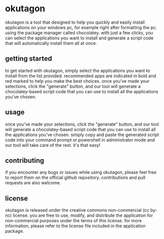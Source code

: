 # okutagon

okutagon is a tool that designed to help you quickly and easily install applications on your windows pc, for example right after formatting the pc. using the package manager called chocolatey. with just a few clicks, you can select the applications you want to install and generate a script code that will automatically install them all at once.

## getting started

to get started with okutagon, simply select the applications you want to install from the list provided. recommended apps are indicated in bold and red marked to help you make the best choices. once you've made your selections, click the "generate" button, and our tool will generate a chocolatey-based script code that you can use to install all the applications you've chosen.

## usage

once you've made your selections, click the "generate" button, and our tool will generate a chocolatey-based script code that you can use to install all the applications you've chosen.
simply copy and paste the generated script code into your command prompt or powershell in administrator mode and our tool will take care of the rest. it's that easy!

## contributing

if you encounter any bugs or issues while using okutagon, please feel free to report them on the official github repository. contributions and pull requests are also welcome.

## license

okutagon is released under the creative commons non-commercial (cc by-nc) license. you are free to use, modify, and distribute the application for non-commercial purposes under the terms of this license. for more information, please refer to the license file included in the application package.
